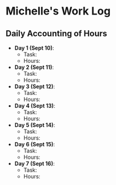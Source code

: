 # Michelle's Work Log
## Daily Accounting of Hours
- **Day 1 (Sept 10)**: 
  - Task:
  - Hours:
- **Day 2 (Sept 11)**: 
  - Task:
  - Hours:
 - **Day 3 (Sept 12)**: 
   - Task:
   - Hours:
 - **Day 4 (Sept 13)**: 
   - Task:
   - Hours:
 - **Day 5 (Sept 14)**: 
   - Task:
   - Hours:
 - **Day 6 (Sept 15)**: 
   - Task:
   - Hours:
  - **Day 7 (Sept 16)**: 
    - Task:
    - Hours:
